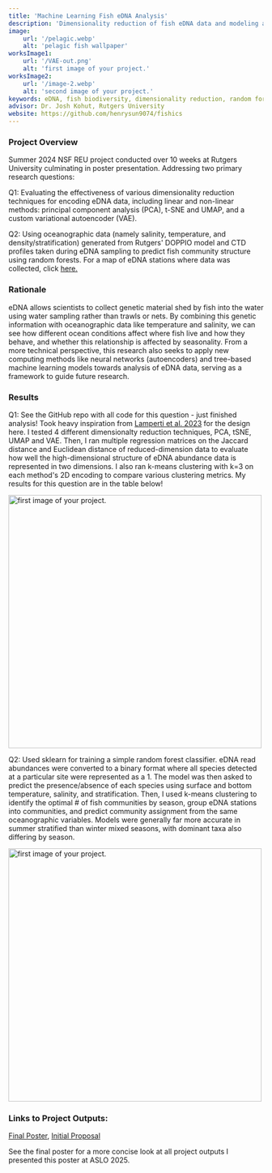 ```yaml
---
title: 'Machine Learning Fish eDNA Analysis'
description: 'Dimensionality reduction of fish eDNA data and modeling against oceanographic data using random forests'
image:
    url: '/pelagic.webp'
    alt: 'pelagic fish wallpaper'
worksImage1:
    url: '/VAE-out.png'
    alt: 'first image of your project.'
worksImage2:
    url: '/image-2.webp'
    alt: 'second image of your project.'
keywords: eDNA, fish biodiversity, dimensionality reduction, random forest, CTD profile, community structure, DOPPIO
advisor: Dr. Josh Kohut, Rutgers University
website: https://github.com/henrysun9074/fishics
---
```


<div></div>
<div></div>

### Project Overview

<p class="project-description">Summer 2024 NSF REU project conducted over 10 weeks at Rutgers University culminating in poster presentation. Addressing two primary research questions:</p>

<p class="project-description">Q1: Evaluating the effectiveness of various dimensionality reduction techniques for encoding eDNA data, including linear and non-linear methods: principal component analysis (PCA), t-SNE and UMAP, and a custom variational autoencoder (VAE).</p>

<p class="project-description">Q2: Using oceanographic data (namely salinity, temperature, and density/stratification) generated from Rutgers' DOPPIO model and CTD profiles taken during eDNA sampling to predict fish community structure using random forests. For a map of eDNA stations where data was collected, click <a href ="https://www.google.com/maps/d/u/0/edit?mid=1O0FkFMXOdc6LRBarOZB-fRrcTFiQ0r8&usp=sharing">here.</a></p>

<div></div>

### Rationale

eDNA allows scientists to collect genetic material shed by fish into the water using water sampling rather than trawls or nets. By combining this genetic information with oceanographic data like temperature and salinity, we can see how different ocean conditions affect where fish live and how they behave, and whether this relationship is affected by seasonality. From a more technical perspective, this research also seeks to apply new computing methods like neural networks (autoencoders) and tree-based machine learning models towards analysis of eDNA data, serving as a framework to guide future research.

<div></div>

### Results

<p class="project-description">Q1: See the GitHub repo with all code for this question - just finished analysis! Took heavy inspiration from <a href="https://onlinelibrary.wiley.com/doi/10.1111/1755-0998.13861">Lamperti et al. 2023</a> for the design here. I tested 4 different dimensionalty reduction techniques, PCA, tSNE, UMAP and VAE. Then, I ran multiple regression matrices on the Jaccard distance and Euclidean distance of reduced-dimension data to evaluate how well the high-dimensional structure of eDNA abundance data is represented in two dimensions. I also ran k-means clustering with k=3 on each method's 2D encoding to compare various clustering metrics. My results for this question are in the table below!</p>

<div class="center">
    <img class="pro-img" width="500px" src="/figure1.png" alt="first image of your project." />
</div>

<p class="project-description">Q2: Used sklearn for training a simple random forest classifier. eDNA read abundances were converted to a binary format where all species detected at a particular site were represented as a 1. The model was then asked to predict the presence/absence of each species using surface and bottom temperature, salinity, and stratification. Then, I used k-means clustering to identify the optimal # of fish communities by season, group eDNA stations into communities, and predict community assignment from the same oceanographic variables. Models were generally far more accurate in summer stratified than winter mixed seasons, with dominant taxa also differing by season. </p>

<div class="center">
    <img class="pro-img" width="500px" src="/Fig4.jpg" alt="first image of your project." />
</div>


<div></div>

### Links to Project Outputs: 
<a href="https://drive.google.com/file/d/1x8JHUT7h3VcprLczOtX2KPqdUL2vghds/view?usp=sharing">Final Poster</a>, 
<a href ="https://docs.google.com/document/d/1yZCSKR0KeJFRHDyaQCTumU_mIHaK1x27gXaZD4smk2Y/edit?usp=sharing">Initial Proposal</a>

See the final poster for a more concise look at all project outputs I presented this poster at ASLO 2025.
